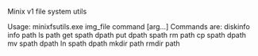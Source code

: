Minix v1 file system utils
	
Usage: minixfsutils.exe img_file command [arg...]
Commands are:
    diskinfo
    info path
    ls path
    get spath dpath
    put dpath spath
    rm path
    cp spath dpath
    mv spath dpath
    ln spath dpath
    mkdir path
    rmdir path
	